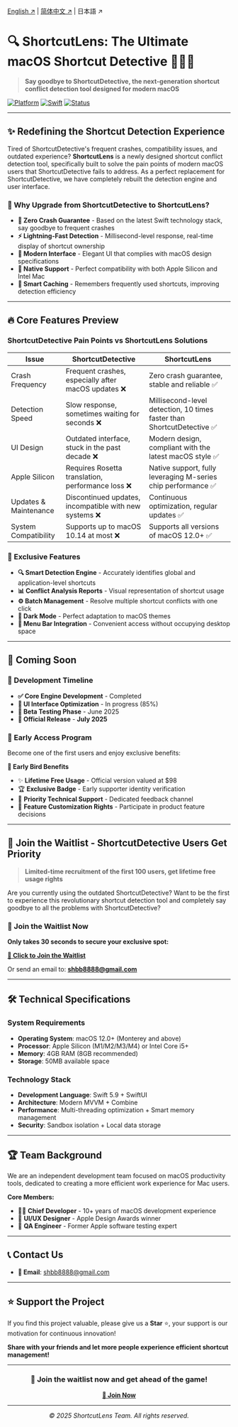 <!-- Language Switcher -->

[English ↗](README.md) | [简体中文 ↗](README_zh-CN.md) | 日本語 ↗

# 🔍 ShortcutLens: The Ultimate macOS Shortcut Detective 🕵️‍♂️✨

> **Say goodbye to ShortcutDetective, the next-generation shortcut conflict detection tool designed for modern macOS**

[![Platform](https://img.shields.io/badge/Platform-macOS-green.svg)](https://developer.apple.com/macos/)
[![Swift](https://img.shields.io/badge/Swift-5.9-orange.svg)](https://swift.org/)
[![Status](https://img.shields.io/badge/Status-Coming%20Soon-brightgreen.svg)](#)

---

## ✨ Redefining the Shortcut Detection Experience

Tired of ShortcutDetective's frequent crashes, compatibility issues, and outdated experience? **ShortcutLens** is a newly designed shortcut conflict detection tool, specifically built to solve the pain points of modern macOS users that ShortcutDetective fails to address. As a perfect replacement for ShortcutDetective, we have completely rebuilt the detection engine and user interface.

### 🎯 Why Upgrade from ShortcutDetective to ShortcutLens?

- **🚀 Zero Crash Guarantee** - Based on the latest Swift technology stack, say goodbye to frequent crashes
- **⚡ Lightning-Fast Detection** - Millisecond-level response, real-time display of shortcut ownership
- **🎨 Modern Interface** - Elegant UI that complies with macOS design specifications
- **🍎 Native Support** - Perfect compatibility with both Apple Silicon and Intel Mac
- **🔄 Smart Caching** - Remembers frequently used shortcuts, improving detection efficiency

---

## 🔥 Core Features Preview

### ShortcutDetective Pain Points vs ShortcutLens Solutions

| Issue | ShortcutDetective | ShortcutLens |
|------|------------------|----------------------|
| Crash Frequency | Frequent crashes, especially after macOS updates ❌ | Zero crash guarantee, stable and reliable ✅ |
| Detection Speed | Slow response, sometimes waiting for seconds ❌ | Millisecond-level detection, 10 times faster than ShortcutDetective ✅ |
| UI Design | Outdated interface, stuck in the past decade ❌ | Modern design, compliant with the latest macOS style ✅ |
| Apple Silicon | Requires Rosetta translation, performance loss ❌ | Native support, fully leveraging M-series chip performance ✅ |
| Updates & Maintenance | Discontinued updates, incompatible with new systems ❌ | Continuous optimization, regular updates ✅ |
| System Compatibility | Supports up to macOS 10.14 at most ❌ | Supports all versions of macOS 12.0+ ✅ |

### 🎁 Exclusive Features

- **🔍 Smart Detection Engine** - Accurately identifies global and application-level shortcuts
- **📊 Conflict Analysis Reports** - Visual representation of shortcut usage
- **⚙️ Batch Management** - Resolve multiple shortcut conflicts with one click
- **🌙 Dark Mode** - Perfect adaptation to macOS themes
- **📱 Menu Bar Integration** - Convenient access without occupying desktop space

---

## 🚀 Coming Soon

### 📅 Development Timeline

- **✅ Core Engine Development** - Completed
- **🔄 UI Interface Optimization** - In progress (85%)
- **🧪 Beta Testing Phase** - June 2025
- **🎉 Official Release** - **July 2025**

### 💫 Early Access Program

Become one of the first users and enjoy exclusive benefits:

**🎁 Early Bird Benefits**
- ✨ **Lifetime Free Usage** - Official version valued at $98
- 🏆 **Exclusive Badge** - Early supporter identity verification  
- 📧 **Priority Technical Support** - Dedicated feedback channel
- 🎯 **Feature Customization Rights** - Participate in product feature decisions

---

## 💌 Join the Waitlist - ShortcutDetective Users Get Priority

> **Limited-time recruitment of the first 100 users, get lifetime free usage rights**

Are you currently using the outdated ShortcutDetective? Want to be the first to experience this revolutionary shortcut detection tool and completely say goodbye to all the problems with ShortcutDetective?

### 📧 Join the Waitlist Now

**Only takes 30 seconds to secure your exclusive spot:**

**[📝 Click to Join the Waitlist](mailto:shbb8888@gmail.com?subject=Apply%20to%20Join%20ShortcutLens%20Waitlist&body=Name:%0D%0AEmail:%0D%0AOccupation:%0D%0AUse%20Case:%0D%0AExpected%20Features:)**

Or send an email to: **shbb8888@gmail.com**

---

## 🛠 Technical Specifications

### System Requirements
- **Operating System**: macOS 12.0+ (Monterey and above)
- **Processor**: Apple Silicon (M1/M2/M3/M4) or Intel Core i5+
- **Memory**: 4GB RAM (8GB recommended)
- **Storage**: 50MB available space

### Technology Stack
- **Development Language**: Swift 5.9 + SwiftUI
- **Architecture**: Modern MVVM + Combine
- **Performance**: Multi-threading optimization + Smart memory management
- **Security**: Sandbox isolation + Local data storage

---

## 🏆 Team Background

We are an independent development team focused on macOS productivity tools, dedicated to creating a more efficient work experience for Mac users.

**Core Members:**
- 🧑‍💻 **Chief Developer** - 10+ years of macOS development experience
- 🎨 **UI/UX Designer** - Apple Design Awards winner
- 🔬 **QA Engineer** - Former Apple software testing expert

---

## 📞 Contact Us

- **📧 Email**: shbb8888@gmail.com

---

## ⭐ Support the Project

If you find this project valuable, please give us a **Star** ⭐, your support is our motivation for continuous innovation!

**Share with your friends and let more people experience efficient shortcut management!**

---

<div align="center">

### 🎯 Join the waitlist now and get ahead of the game!

**[📝 Join Now](mailto:shbb8888@gmail.com?subject=Apply%20to%20Join%20ShortcutLens%20Waitlist)**

---

*© 2025 ShortcutLens Team. All rights reserved.*

</div>
